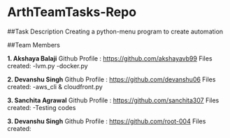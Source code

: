 # ArthTeamTasks-Repo
##Task Description 
Creating a python-menu program to create automation

##Team Members

  **1. Akshaya Balaji**
  Github Profile : https://github.com/akshayavb99
  Files created:
  -lvm.py
  -docker.py
  
  **2. Devanshu Singh**
  Github Profile : https://github.com/devanshu06
  Files created:
  -aws_cli & cloudfront.py

  **3. Sanchita Agrawal**
  Github Profile : https://github.com/sanchita307
  Files created:
  -Testing codes
  
  **3. Devanshu Singh**
  Github Profile : https://github.com/root-004
  Files created:
  
